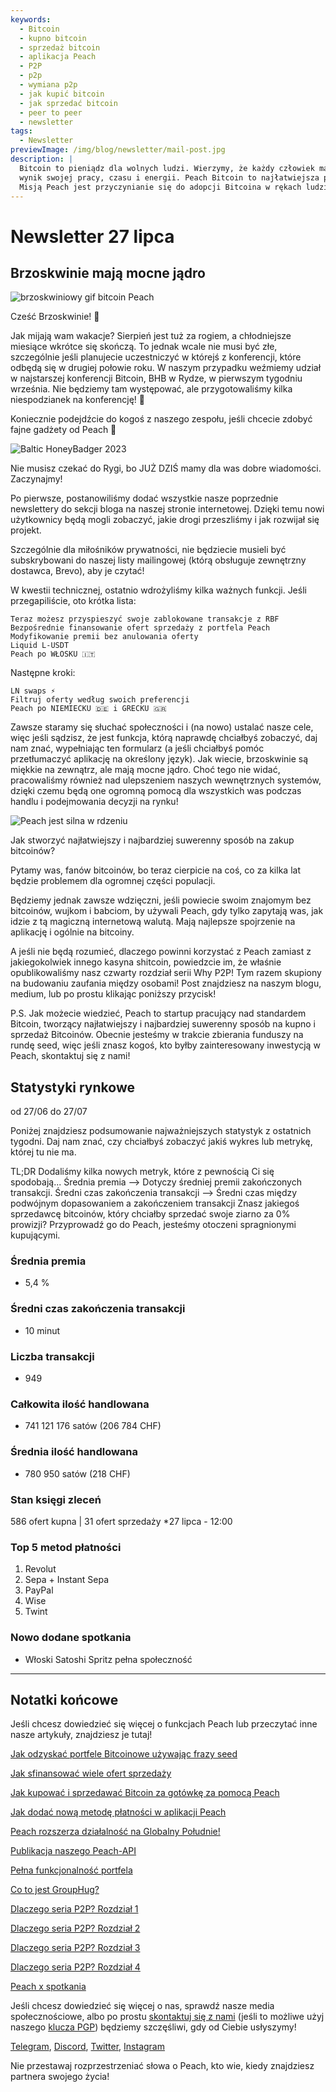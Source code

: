 ```yaml
---
keywords:
  - Bitcoin
  - kupno bitcoin
  - sprzedaż bitcoin
  - aplikacja Peach
  - P2P
  - p2p
  - wymiana p2p
  - jak kupić bitcoin
  - jak sprzedać bitcoin
  - peer to peer
  - newsletter
tags:
  - Newsletter
previewImage: /img/blog/newsletter/mail-post.jpg
description: |
  Bitcoin to pieniądz dla wolnych ludzi. Wierzymy, że każdy człowiek ma prawo wybierać, w jakiej walucie przechowuje swoje bogactwo,
  wynik swojej pracy, czasu i energii. Peach Bitcoin to najłatwiejsza platforma do kupowania i sprzedawania bitcoinów w systemie peer to peer.
  Misją Peach jest przyczynianie się do adopcji Bitcoina w rękach ludzi.
---
```


# Newsletter 27 lipca

## Brzoskwinie mają mocne jądro

![brzoskwiniowy gif bitcoin Peach](/img/blog/newsletter/gif-peach.gif)

Cześć Brzoskwinie! 🍑

Jak mijają wam wakacje? Sierpień jest tuż za rogiem, a chłodniejsze miesiące wkrótce się skończą. To jednak wcale nie musi być złe, szczególnie jeśli planujecie uczestniczyć w którejś z konferencji, które odbędą się w drugiej połowie roku.
W naszym przypadku weźmiemy udział w najstarszej konferencji Bitcoin, BHB w Rydze, w pierwszym tygodniu września. Nie będziemy tam występować, ale przygotowaliśmy kilka niespodzianek na konferencję! 👀

Koniecznie podejdźcie do kogoś z naszego zespołu, jeśli chcecie zdobyć fajne gadżety od Peach 👕

![Baltic HoneyBadger 2023](https://img.mailinblue.com/5647291/images/content_library/original/64c150feca9a443c5539f14d.jpg)

Nie musisz czekać do Rygi, bo JUŻ DZIŚ mamy dla was dobre wiadomości. Zaczynajmy!

Po pierwsze, postanowiliśmy dodać wszystkie nasze poprzednie newslettery do sekcji bloga na naszej stronie internetowej. Dzięki temu nowi użytkownicy będą mogli zobaczyć, jakie drogi przeszliśmy i jak rozwijał się projekt.

Szczególnie dla miłośników prywatności, nie będziecie musieli być subskrybowani do naszej listy mailingowej (którą obsługuje zewnętrzny dostawca, Brevo), aby je czytać!

W kwestii technicznej, ostatnio wdrożyliśmy kilka ważnych funkcji. Jeśli przegapiliście, oto krótka lista:

    Teraz możesz przyspieszyć swoje zablokowane transakcje z RBF
    Bezpośrednie finansowanie ofert sprzedaży z portfela Peach
    Modyfikowanie premii bez anulowania oferty
    Liquid L-USDT
    Peach po WŁOSKU 🇮🇹

Następne kroki:

    LN swaps ⚡
    Filtruj oferty według swoich preferencji
    Peach po NIEMIECKU 🇩🇪 i GRECKU 🇬🇷

Zawsze staramy się słuchać społeczności i (na nowo) ustalać nasze cele, więc jeśli sądzisz, że jest funkcja, którą naprawdę chciałbyś zobaczyć, daj nam znać, wypełniając ten formularz (a jeśli chciałbyś pomóc przetłumaczyć aplikację na określony język).
Jak wiecie, brzoskwinie są miękkie na zewnątrz, ale mają mocne jądro.
Choć tego nie widać, pracowaliśmy również nad ulepszeniem naszych wewnętrznych systemów, dzięki czemu będą one ogromną pomocą dla wszystkich was podczas handlu i podejmowania decyzji na rynku!

![Peach jest silna w rdzeniu](https://img.mailinblue.com/5647291/images/content_library/original/64c24bc1b872d13df10ce56f.jpg)

Jak stworzyć najłatwiejszy i najbardziej suwerenny sposób na zakup bitcoinów?

Pytamy was, fanów bitcoinów, bo teraz cierpicie na coś, co za kilka lat będzie problemem dla ogromnej części populacji.

Będziemy jednak zawsze wdzięczni, jeśli powiecie swoim znajomym bez bitcoinów, wujkom i babciom, by używali Peach, gdy tylko zapytają was, jak idzie z tą magiczną internetową walutą. Mają najlepsze spojrzenie na aplikację i ogólnie na bitcoiny.

A jeśli nie będą rozumieć, dlaczego powinni korzystać z Peach zamiast z jakiegokolwiek innego kasyna shitcoin, powiedzcie im, że właśnie opublikowaliśmy nasz czwarty rozdział serii Why P2P! Tym razem skupiony na budowaniu zaufania między osobami! Post znajdziesz na naszym blogu, medium, lub po prostu klikając poniższy przycisk!

P.S. Jak możecie wiedzieć, Peach to startup pracujący nad standardem Bitcoin, tworzący najłatwiejszy i najbardziej suwerenny sposób na kupno i sprzedaż Bitcoinów. Obecnie jesteśmy w trakcie zbierania funduszy na rundę seed, więc jeśli znasz kogoś, kto byłby zainteresowany inwestycją w Peach, skontaktuj się z nami!

## Statystyki rynkowe

od 27/06 do 27/07

Poniżej znajdziesz podsumowanie najważniejszych statystyk z ostatnich tygodni. Daj nam znać, czy chciałbyś zobaczyć jakiś wykres lub metrykę, której tu nie ma.

TL;DR
Dodaliśmy kilka nowych metryk, które z pewnością Ci się spodobają...
Średnia premia --> Dotyczy średniej premii zakończonych transakcji.
Średni czas zakończenia transakcji --> Średni czas między podwójnym dopasowaniem a zakończeniem transakcji
Znasz jakiegoś sprzedawcę bitcoinów, który chciałby sprzedać swoje ziarno za 0% prowizji? Przyprowadź go do Peach, jesteśmy otoczeni spragnionymi kupującymi.

### Średnia premia

- 5,4 %

### Średni czas zakończenia transakcji

- 10 minut

### Liczba transakcji

- 949

### Całkowita ilość handlowana

- 741 121 176 satów (206 784 CHF)

### Średnia ilość handlowana

- 780 950 satów (218 CHF)

### Stan księgi zleceń

586 ofert kupna | 31 ofert sprzedaży
\*27 lipca - 12:00

### Top 5 metod płatności

1. Revolut
2. Sepa + Instant Sepa
3. PayPal
4. Wise
5. Twint

### Nowo dodane spotkania

- Włoski Satoshi Spritz pełna społeczność

---

## Notatki końcowe

Jeśli chcesz dowiedzieć się więcej o funkcjach Peach lub przeczytać inne nasze artykuły, znajdziesz je tutaj!

[Jak odzyskać portfele Bitcoinowe używając frazy seed](https://peachbitcoin.com/pl/blog/how-to-restore-peach-wallet/)

[Jak sfinansować wiele ofert sprzedaży](https://peachbitcoin.com/pl/blog/funding-multiple-sell-offers/)

[Jak kupować i sprzedawać Bitcoin za gotówkę za pomocą Peach](https://peachbitcoin.com/pl/blog/how-to-buy-and-sell-bitcoin-with-cash-using-peach/)

[Jak dodać nową metodę płatności w aplikacji Peach](https://peachbitcoin.com/pl/blog/how-to-add-a-payment-method/)

[Peach rozszerza działalność na Globalny Południe!](https://peachbitcoin.com/pl/blog/peach-expands-to-the-global-south/)

[Publikacja naszego Peach-API](https://peachbitcoin.com/pl/blog/making-our-peach-api-public/)

[Pełna funkcjonalność portfela](https://peachbitcoin.com/pl/blog/full-wallet-functionality/)

[Co to jest GroupHug?](https://peachbitcoin.com/pl/blog/group-hug/)

[Dlaczego seria P2P? Rozdział 1](https://peachbitcoin.com/pl/blog/why-p2p-chapter-1/)

[Dlaczego seria P2P? Rozdział 2](https://peachbitcoin.com/pl/blog/why-p2p-chapter-2/)

[Dlaczego seria P2P? Rozdział 3](https://peachbitcoin.com/pl/blog/why-p2p-chapter-3-circular-economies/)

[Dlaczego seria P2P? Rozdział 4](https://peachbitcoin.com/pl/blog/why-p2p-chapter-4-chains-of-trust/)

[Peach x spotkania](https://peachbitcoin.com/pl/blog/peach-for-meetups/)

Jeśli chcesz dowiedzieć się więcej o nas, sprawdź nasze media społecznościowe, albo po prostu [skontaktuj się z nami](mailto:hello@peachbitcoin.com) (jeśli to możliwe użyj naszego [klucza PGP](https://keys.openpgp.org/vks/v1/by-fingerprint/48339A19645E2E53488E0E5479E1B270FACD1BD2)) będziemy szczęśliwi, gdy od Ciebie usłyszymy!

[Telegram](https://t.me/peachtopeach), [Discord](https://discord.gg/ypeHz3SW54), [Twitter](https://twitter.com/peachbitcoin), [Instagram](https://instagram.com/peachbitcoin)

Nie przestawaj rozprzestrzeniać słowa o Peach, kto wie, kiedy znajdziesz partnera swojego życia!

